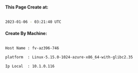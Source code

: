 
   
#### This Page Create at:

```bash

2023-01-06 - 03:21:40 UTC

```

#### Create By Machine:

```bash

Host Name : fv-az396-746

platform  : Linux-5.15.0-1024-azure-x86_64-with-glibc2.35

Ip Local  : 10.1.0.116

```

